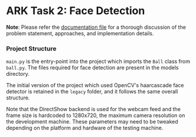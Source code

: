 # ARK Task 2: Face Detection

__Note__: Please refer the
[documentation file](https://github.com/IshanManchanda/ark-submission/blob/master/ARK_Documentation.pdf)
for a thorough discussion of the problem statement,
approaches, and implementation details.

### Project Structure
```main.py``` is the entry-point into the project
which imports the ```Ball``` class from ```ball.py```.
The files required for face detection are present in the models directory.

The initial version of the project which used OpenCV's
haarcascade face detector is retained in the ```legacy``` folder,
and it follows the same overall structure.

Note that the DirectShow backend is used for the webcam feed
and the frame size is hardcoded to 1280x720,
the maximum camera resolution on the development machine.
These parameters may need to be tweaked depending on the
platform and hardware of the testing machine.

